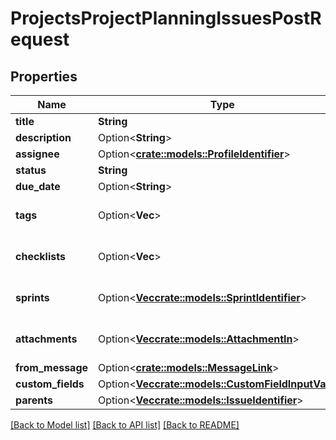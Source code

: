 # ProjectsProjectPlanningIssuesPostRequest

## Properties

Name | Type | Description | Notes
------------ | ------------- | ------------- | -------------
**title** | **String** |  | 
**description** | Option<**String**> |  | [optional]
**assignee** | Option<[**crate::models::ProfileIdentifier**](ProfileIdentifier.md)> |  | [optional]
**status** | **String** |  | 
**due_date** | Option<**String**> |  | [optional]
**tags** | Option<**Vec<String>**> |  | [optional][default to []]
**checklists** | Option<**Vec<String>**> |  | [optional][default to []]
**sprints** | Option<[**Vec<crate::models::SprintIdentifier>**](SprintIdentifier.md)> |  | [optional][default to []]
**attachments** | Option<[**Vec<crate::models::AttachmentIn>**](AttachmentIn.md)> |  | [optional][default to []]
**from_message** | Option<[**crate::models::MessageLink**](MessageLink.md)> |  | [optional]
**custom_fields** | Option<[**Vec<crate::models::CustomFieldInputValue>**](CustomFieldInputValue.md)> |  | [optional]
**parents** | Option<[**Vec<crate::models::IssueIdentifier>**](IssueIdentifier.md)> |  | [optional]

[[Back to Model list]](../README.md#documentation-for-models) [[Back to API list]](../README.md#documentation-for-api-endpoints) [[Back to README]](../README.md)


